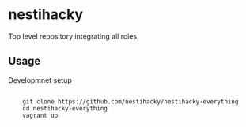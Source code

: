 nestihacky
==========

Top level repository integrating all roles.

Usage
-----

Developmnet setup
~~~~~~~~~~~~~~~~~

    git clone https://github.com/nestihacky/nestihacky-everything
    cd nestihacky-everything
    vagrant up
